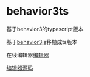 # behavior3ts
基于behavior3的typescript版本

基于[behavior3js](https://github.com/behavior3/behavior3js)移植成ts版本

在线编辑器[编辑器](http://www.womenzhai.cn:8090/behaviorTree3/#/editor)

[编辑器源码](https://github.com/behavior3/behavior3editor)